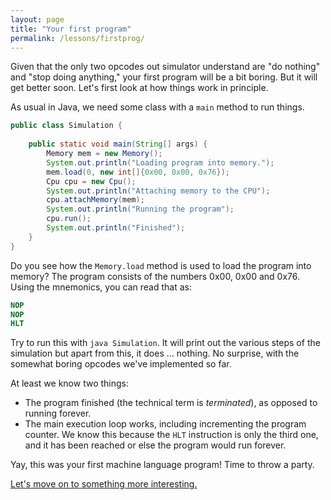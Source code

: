 ```yaml
---
layout: page
title: "Your first program"
permalink: /lessons/firstprog/
---
```


Given that the only two opcodes out simulator understand are "do nothing" and
"stop doing anything," your first program will be a bit boring. But it will
get better soon. Let's first look at how things work in principle.

As usual in Java, we need some class with a `main` method to run things.

```java
public class Simulation {
    
    public static void main(String[] args) {
        Memory mem = new Memory();
        System.out.println("Loading program into memory.");
        mem.load(0, new int[]{0x00, 0x00, 0x76});
        Cpu cpu = new Cpu();
        System.out.println("Attaching memory to the CPU");
        cpu.attachMemory(mem);
        System.out.println("Running the program");
        cpu.run();
        System.out.println("Finished");
    }
}
```

Do you see how the `Memory.load` method is used to load the program into memory?
The program consists of the numbers 0x00, 0x00 and 0x76. Using the mnemonics,
you can read that as:

```nasm
NOP
NOP
HLT
```

Try to run this with `java Simulation`. It will print out the various steps of
the simulation but apart from this, it does &hellip; nothing. No surprise, with
the somewhat boring opcodes we've implemented so far.

At least we know two things:

* The program finished (the technical term is *terminated*), as opposed to running forever.
* The main execution loop works, including incrementing the program counter. We know this because the `HLT` instruction is only the third one, and it has been reached or else the program would run forever.

Yay, this was your first machine language program! Time to throw a party.

[Let's move on to something more interesting.](../simpleprog)